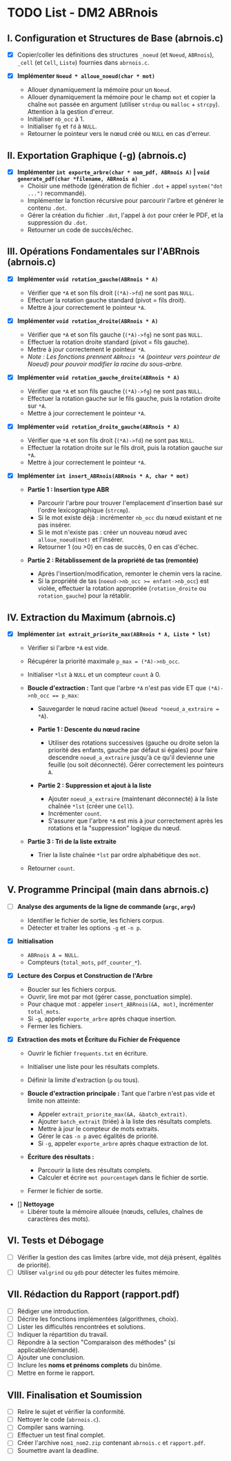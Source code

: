 # TODO List - DM2 ABRnois

## I. Configuration et Structures de Base (abrnois.c)

- [x] Copier/coller les définitions des structures `_noeud` (et `Noeud`, `ABRnois`), `_cell` (et `Cell`, `Liste`) fournies dans `abrnois.c`.

- [x] **Implémenter `Noeud * alloue_noeud(char * mot)`**
  - Allouer dynamiquement la mémoire pour un `Noeud`.
  - Allouer dynamiquement la mémoire pour le champ `mot` et copier la chaîne `mot` passée en argument (utiliser `strdup` ou `malloc` + `strcpy`). Attention à la gestion d'erreur.
  - Initialiser `nb_occ` à 1.
  - Initialiser `fg` et `fd` à `NULL`.
  - Retourner le pointeur vers le nœud créé ou `NULL` en cas d'erreur.

## II. Exportation Graphique (-g) (abrnois.c)

- [x] **Implémenter `int exporte_arbre(char * nom_pdf, ABRnois A)` | `void generate_pdf(char *filename, ABRnois a)`**
  - Choisir une méthode (génération de fichier `.dot` + appel `system("dot ...")` recommandé).
  - Implémenter la fonction récursive pour parcourir l'arbre et générer le contenu `.dot`.
  - Gérer la création du fichier `.dot`, l'appel à `dot` pour créer le PDF, et la suppression du `.dot`.
  - Retourner un code de succès/échec.

## III. Opérations Fondamentales sur l'ABRnois (abrnois.c)

- [x] **Implémenter `void rotation_gauche(ABRnois * A)`**
  - Vérifier que `*A` et son fils droit (`(*A)->fd`) ne sont pas `NULL`.
  - Effectuer la rotation gauche standard (pivot = fils droit).
  - Mettre à jour correctement le pointeur `*A`.

- [x] **Implémenter `void rotation_droite(ABRnois * A)`**
  - Vérifier que `*A` et son fils gauche (`(*A)->fg`) ne sont pas `NULL`.
  - Effectuer la rotation droite standard (pivot = fils gauche).
  - Mettre à jour correctement le pointeur `*A`.
  - _Note : Les fonctions prennent `ABRnois *A` (pointeur vers pointeur de Noeud) pour pouvoir modifier la racine du sous-arbre._

- [x] **Implémenter `void rotation_gauche_droite(ABRnois * A)`**
  - Vérifier que `*A` et son fils gauche (`(*A)->fg`) ne sont pas `NULL`.
  - Effectuer la rotation gauche sur le fils gauche, puis la rotation droite sur `*A`.
  - Mettre à jour correctement le pointeur `*A`.

- [x] **Implémenter `void rotation_droite_gauche(ABRnois * A)`**
  - Vérifier que `*A` et son fils droit (`(*A)->fd`) ne sont pas `NULL`.
  - Effectuer la rotation droite sur le fils droit, puis la rotation gauche sur `*A`.
  - Mettre à jour correctement le pointeur `*A`.

- [x] **Implémenter `int insert_ABRnois(ABRnois * A, char * mot)`**
  - **Partie 1 : Insertion type ABR**
    - Parcourir l'arbre pour trouver l'emplacement d'insertion basé sur l'ordre lexicographique (`strcmp`).
    - Si le mot existe déjà : incrémenter `nb_occ` du nœud existant et ne pas insérer.
    - Si le mot n'existe pas : créer un nouveau nœud avec `alloue_noeud(mot)` et l'insérer.
    - Retourner 1 (ou >0) en cas de succès, 0 en cas d'échec.

  - **Partie 2 : Rétablissement de la propriété de tas (remontée)**
    - Après l'insertion/modification, remonter le chemin vers la racine.
    - Si la propriété de tas (`noeud->nb_occ >= enfant->nb_occ`) est violée, effectuer la rotation appropriée (`rotation_droite` ou `rotation_gauche`) pour la rétablir.

## IV. Extraction du Maximum (abrnois.c)

- [x] **Implémenter `int extrait_priorite_max(ABRnois * A, Liste * lst)`**
  - Vérifier si l'arbre `*A` est vide.
  - Récupérer la priorité maximale `p_max = (*A)->nb_occ`.
  - Initialiser `*lst` à `NULL` et un compteur `count` à 0.

  - **Boucle d'extraction :** Tant que l'arbre `*A` n'est pas vide ET que `(*A)->nb_occ == p_max`:
    - Sauvegarder le nœud racine actuel (`Noeud *noeud_a_extraire = *A`).

    - **Partie 1 : Descente du nœud racine**
      - Utiliser des rotations successives (gauche ou droite selon la priorité des enfants, gauche par défaut si égales) pour faire descendre `noeud_a_extraire` jusqu'à ce qu'il devienne une feuille (ou soit déconnecté). Gérer correctement les pointeurs `A`.

    - **Partie 2 : Suppression et ajout à la liste**
      - Ajouter `noeud_a_extraire` (maintenant déconnecté) à la liste chaînée `*lst` (créer une `Cell`).
      - Incrémenter `count`.
      - S'assurer que l'arbre `*A` est mis à jour correctement après les rotations et la "suppression" logique du nœud.

  - **Partie 3 : Tri de la liste extraite**
    - Trier la liste chaînée `*lst` par ordre alphabétique des `mot`.
  - Retourner `count`.

## V. Programme Principal (main dans abrnois.c)

- [ ] **Analyse des arguments de la ligne de commande (`argc`, `argv`)**
  - Identifier le fichier de sortie, les fichiers corpus.
  - Détecter et traiter les options `-g` et `-n p`.

- [x] **Initialisation**
  - `ABRnois A = NULL`.
  - Compteurs (`total_mots`, `pdf_counter_*`).

- [x] **Lecture des Corpus et Construction de l'Arbre**
  - Boucler sur les fichiers corpus.
  - Ouvrir, lire mot par mot (gérer casse, ponctuation simple).
  - Pour chaque mot : appeler `insert_ABRnois(&A, mot)`, incrémenter `total_mots`.
  - Si `-g`, appeler `exporte_arbre` après chaque insertion.
  - Fermer les fichiers.

- [x] **Extraction des mots et Écriture du Fichier de Fréquence**
  - Ouvrir le fichier `frequents.txt` en écriture.
  - Initialiser une liste pour les résultats complets.
  - Définir la limite d'extraction (`p` ou tous).

  - **Boucle d'extraction principale :** Tant que l'arbre n'est pas vide et limite non atteinte:
    - Appeler `extrait_priorite_max(&A, &batch_extrait)`.
    - Ajouter `batch_extrait` (triée) à la liste des résultats complets.
    - Mettre à jour le compteur de mots extraits.
    - Gérer le cas `-n p` avec égalités de priorité.
    - Si `-g`, appeler `exporte_arbre` après chaque extraction de lot.

  - **Écriture des résultats :**
    - Parcourir la liste des résultats complets.
    - Calculer et écrire `mot pourcentage%` dans le fichier de sortie.
  - Fermer le fichier de sortie.

- [] **Nettoyage**
  - Libérer toute la mémoire allouée (nœuds, cellules, chaînes de caractères des mots).

## VI. Tests et Débogage

- [ ] Vérifier la gestion des cas limites (arbre vide, mot déjà présent, égalités de priorité).
- [ ] Utiliser `valgrind` ou `gdb` pour détecter les fuites mémoire.

## VII. Rédaction du Rapport (rapport.pdf)

- [ ] Rédiger une introduction.
- [ ] Décrire les fonctions implémentées (algorithmes, choix).
- [ ] Lister les difficultés rencontrées et solutions.
- [ ] Indiquer la répartition du travail.
- [ ] Répondre à la section "Comparaison des méthodes" (si applicable/demandé).
- [ ] Ajouter une conclusion.
- [ ] Inclure les **noms et prénoms complets** du binôme.
- [ ] Mettre en forme le rapport.

## VIII. Finalisation et Soumission

- [ ] Relire le sujet et vérifier la conformité.
- [ ] Nettoyer le code (`abrnois.c`).
- [ ] Compiler sans warning.
- [ ] Effectuer un test final complet.
- [ ] Créer l'archive `nom1_nom2.zip` contenant `abrnois.c` et `rapport.pdf`.
- [ ] Soumettre avant la deadline.
